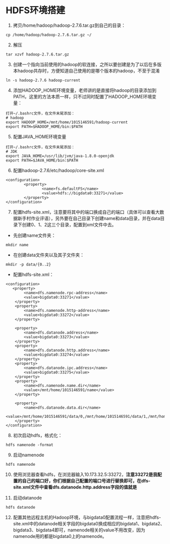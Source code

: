 # HDFS环境搭建
1. 拷贝/home/hadoop/hadoop-2.7.6.tar.gz到自己的目录：
```
cp /home/hadoop/hadoop-2.7.6.tar.gz ~/
```

2. 解压
```
tar xzvf hadoop-2.7.6.tar.gz
```

3. 创建一个指向当前使用的hadoop的软连接，之所以要创建是为了以后在多版本hadoop共存时，方便知道自己使用的是哪个版本的hadoop，不至于混淆
```
ln -s hadoop-2.7.6 hadoop-current
```

4. 添加HADOOP_HOME环境变量，老师讲的是直接将hadoop的目录添加到PATH，这里的方法本质一样，只不过同时配置了HADOOP_HOME环境变量：
```
打开~/.bashrc文件，在文件末尾添加：
# hadoop
export HADOOP_HOME=/mnt/home/1015146591/hadoop-current
export PATH=$HADOOP_HOME/bin:$PATH
```

5. 配置JAVA_HOME环境变量
```
打开~/.bashrc文件，在文件末尾添加：
# JDK
export JAVA_HOME=/usr/lib/jvm/java-1.8.0-openjdk
export PATH=$JAVA_HOME/bin:$PATH
```

6. 配置hadoop-2.7.6/etc/hadoop/core-site.xml
```
<configuration>
        <property>
                <name>fs.defaultFS</name>
                <value>hdfs://bigdata0:33271</value>
        </property>
</configuration>
```

7. 配置hdfs-site.xml，注意要将其中的端口换成自己的端口（具体可以查看大数据新手村作业评语），另外要在自己目录下创建name和data目录，并在data目录下创建0、1、2这三个目录，配置到xml文件中去。

- 先创建name文件夹：
```
mkdir name
```

- 在创建data文件夹以及其子文件夹：
```
mkdir -p data/{0..2}
```

- 配置hdfs-site.xml：
```
<configuration>
   <property>
        <name>dfs.namenode.rpc-address</name>
        <value>bigdata0:33271</value>
    </property>
    <property>
        <name>dfs.namenode.http-address</name>
        <value>bigdata0:33272</value>
    </property>

    <property>
        <name>dfs.datanode.address</name>
        <value>bigdata0:33273</value>
    </property>
    <property>
        <name>dfs.datanode.http.address</name>
        <value>bigdata0:33274</value>
    </property>
    <property>
        <name>dfs.datanode.ipc.address</name>
        <value>bigdata0:33275</value>
    </property>
    <property>
        <name>dfs.namenode.name.dir</name>
        <value>/mnt/home/1015146591/name</value>
    </property>

    <property>
        <name>dfs.datanode.data.dir</name>
        <value>/mnt/home/1015146591/data/0,/mnt/home/1015146591/data/1,/mnt/home/1015146591/data/2</value>
    </property>
</configuration>
```

8. 初次启动hdfs，格式化：
```
hdfs namenode -format
```

9. 启动namenode
```
hdfs namenode
```

10. 使用浏览器查看hdfs，在浏览器输入10.173.32.5:33272，**注意33272是我配置的自己的端口好，你们根据自己配置的端口号进行替换即可，在dfs-site.xml文件中查看dfs.datanode.http.address字段的值就是**


11. 启动datanode
```
hdfs datanode
```

12. 配置其他远程主机的Hadoop环境，与bigdata0配置流程一样，注意把hdfs-site.xml中的datanode相关字段的bigdata0换成相应的bigdata1、bigdata2、bigdata3、bigdata4即可，namenode相关的value不用改变，因为namenode用的都是bigdata0上的namenode。
